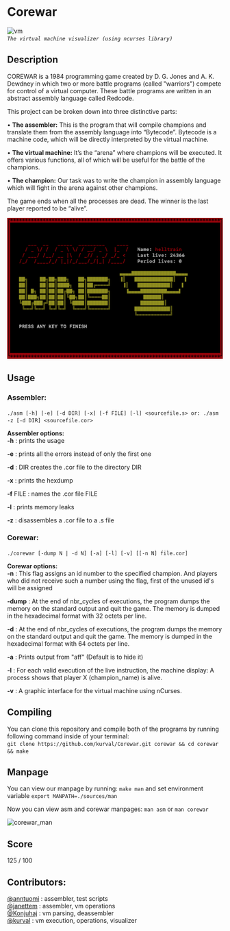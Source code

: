 # Corewar

![vm](corewar.gif)  
*```The virtual machine visualizer (using ncurses library)```*

## Description  
COREWAR is a 1984 programming game created by D. G. Jones and A. K. Dewdney in which two or more battle programs (called "warriors") compete for control of a virtual computer. These battle programs are written in an abstract assembly language called Redcode.  

This project can be broken down into three distinctive parts:  

• **The assembler:** This is the program that will compile champions and translate them from the assembly language into “Bytecode”. Bytecode is a machine code, which will be directly interpreted by the virtual machine.  

• **The virtual machine:** It’s the “arena” where champions will be executed.
It offers various functions, all of which will be useful for the battle of the champions.

• **The champion:** Our task was to write the champion in assembly language which will fight in the arena against other champions.  

The game ends when all the processes are dead. The winner is the last player
reported to be “alive”.  

![winner](winner.png)

## Usage
### Assembler:  
```./asm [-h] [-e] [-d DIR] [-x] [-f FILE] [-l] <sourcefile.s> or: ./asm -z [-d DIR] <sourcefile.cor>```  

**Assembler options:**  
**-h** : prints the usage

**-e** : prints all the errors instead of only the first one

**-d** : DIR creates the .cor file to the directory DIR

**-x** : prints the hexdump

**-f** FILE : names the .cor file FILE

**-l** : prints memory leaks

**-z** : disassembles a .cor file to a .s file  

### Corewar:  
```./corewar [-dump N | -d N] [-a] [-l] [-v] [[-n N] file.cor] ```  

**Corewar options:**  
**-n** : This flag assigns an id number to the specified champion. And players who did not receive such a number using the flag, first of the unused id's will be assigned

**-dump** : At the end of nbr_cycles of executions, the program dumps the memory on the standard output and quit the game. The memory is dumped in the hexadecimal format with 32 octets per line.

**-d** : At the end of nbr_cycles of executions, the program dumps the memory on the standard output and quit the game. The memory is dumped in the hexadecimal format with 64 octets per line.

**-a** : Prints output from "aff" (Default is to hide it)

**-l** : For each valid execution of the live instruction, the machine display: A process shows that player X (champion_name) is alive.

**-v** : A graphic interface for the virtual machine using nCurses.  

## Compiling  
You can clone this repository and compile both of the programs by running following command inside of your terminal:  
```git clone https://github.com/kurval/Corewar.git corewar && cd corewar && make```  

## Manpage  
You can view our manpage by running: ```make man``` and set environment variable ```export MANPATH=./sources/man```  

Now you can view asm and corewar manpages: ```man asm``` or ```man corewar```  

![corewar_man](man.png)

## Score  
125 / 100  

## Contributors:  
[@anntuomi](https://github.com/anntuomi) : assembler, test scripts  
[@janettem](https://github.com/janettem) : assembler, vm operations  
[@Konjuhaj](https://github.com/Konjuhaj) : vm parsing, deassembler  
[@kurval](https://github.com/kurval) : vm execution, operations, visualizer  
